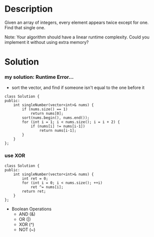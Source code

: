 # Description

Given an array of integers, every element appears twice except for one. Find that single one.

Note:
Your algorithm should have a linear runtime complexity. Could you implement it without using extra memory?

# Solution

### my solution: Runtime Error...
- sort the vector, and find if someone isn't equal to the one before it
```
class Solution {
public:
    int singleNumber(vector<int>& nums) {
        if (nums.size() == 1)
            return nums[0];
        sort(nums.begin(), nums.end());
        for (int i = 1; i < nums.size(); i = i + 2) {
            if (nums[i] != nums[i-1])
                return nums[i-1];
        }
    }
};
```

### use XOR
```
class Solution {
public:
    int singleNumber(vector<int>& nums) {
        int ret = 0;
        for (int i = 0; i < nums.size(); ++i)
            ret ^= nums[i];
        return ret;
    }
};
```
- Boolean Operations
  - AND (&) 
  - OR (|)
  - XOR (^)
  - NOT (~)
